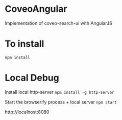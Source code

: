 # CoveoAngular
Implementation of coveo-search-ui with AngularJS

# To install
`npm install`

# Local Debug
Install local http-server
`npm install -g http-server`

Start the browserify process + local server
`npm start`

http://localhost:8080
